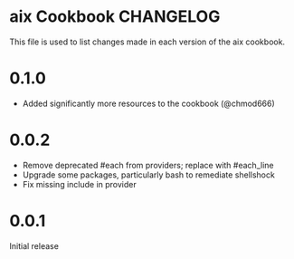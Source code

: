 aix Cookbook CHANGELOG
======================
This file is used to list changes made in each version of the aix cookbook.

# 0.1.0

* Added significantly more resources to the cookbook (@chmod666)

# 0.0.2

* Remove deprecated #each from providers; replace with #each_line
* Upgrade some packages, particularly bash to remediate shellshock
* Fix missing include in provider

# 0.0.1

Initial release 
